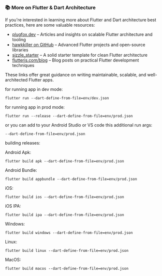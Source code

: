 ### 📚 More on Flutter & Dart Architecture

If you're interested in learning more about Flutter and Dart architecture best practices, here are some valuable resources:

- [plugfox.dev](https://plugfox.dev/) – Articles and insights on scalable Flutter architecture and tooling  
- [hawkkiller on GitHub](https://github.com/hawkkiller) – Advanced Flutter projects and open-source libraries  
- [sizzle_starter](https://github.com/hawkkiller/sizzle_starter) – A solid starter template for clean Flutter architecture  
- [flutteris.com/blog](https://flutteris.com/blog) – Blog posts on practical Flutter development techniques  

These links offer great guidance on writing maintainable, scalable, and well-architected Flutter apps.



for running app in dev mode:

    flutter run --dart-define-from-file=env/dev.json

for running app in prod mode:

    flutter run --release --dart-define-from-file=env/prod.json


or you can add to your Android Studio or VS code this additional run args:

    --dart-define-from-file=env/prod.json


building releases:

Android Apk:

    flutter build apk --dart-define-from-file=env/prod.json

Android Bundle:

    flutter build appbundle --dart-define-from-file=env/prod.json

iOS:

    flutter build ios --dart-define-from-file=env/prod.json

iOS IPA:

    flutter build ipa --dart-define-from-file=env/prod.json

Windows:

    flutter build windows --dart-define-from-file=env/prod.json

Linux:

    flutter build linux --dart-define-from-file=env/prod.json

MacOS:

    flutter build macos --dart-define-from-file=env/prod.json